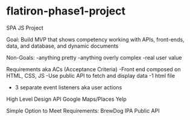 # flatiron-phase1-project

SPA JS Project

Goal: Build MVP that shows competency working with APIs, front-ends, data, and database, and dynamic documents

Non-Goals: 
-anything pretty
-anything overly complex
-real user value 

Requirements aka ACs (Acceptance Criteria) 
-Front end composed on HTML, CSS, JS
-Use public API to fetch and display data 
-1 html file
- 3 separate event listeners aka user actions 

High Level Design
API 
Google Maps/Places 
Yelp

Simple Option to Meet Requirements: BrewDog IPA Public API


